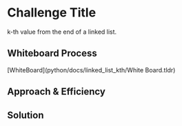 # Challenge Title

k-th value from the end of a linked list.

## Whiteboard Process

[WhiteBoard](python/docs/linked_list_kth/White Board.tldr)

## Approach & Efficiency
<!-- What approach did you take? Why? What is the Big O space/time for this approach? -->

## Solution
<!-- Show how to run your code, and examples of it in action -->
